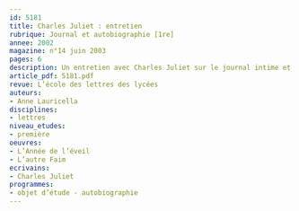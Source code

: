 ```yaml
---
id: 5181
title: Charles Juliet : entretien
rubrique: Journal et autobiographie [1re]
annee: 2002
magazine: n°14 juin 2003
pages: 6
description: Un entretien avec Charles Juliet sur le journal intime et l’autobiographie.
article_pdf: 5181.pdf
revue: L’école des lettres des lycées
auteurs:
- Anne Lauricella
disciplines:
- lettres
niveau_etudes:
- première
oeuvres:
- L’Année de l’éveil
- L’autre Faim
ecrivains:
- Charles Juliet
programmes:
- objet d’étude - autobiographie
---
```


